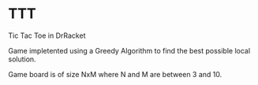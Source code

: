 # TTT
Tic Tac Toe in DrRacket

Game impletented using a Greedy Algorithm to find the best possible local solution.

Game board is of size NxM where N and M are between 3 and 10.
